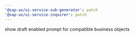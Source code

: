 ```yaml
---
'@sap-ux/ui-service-sub-generator': patch
'@sap-ux/ui-service-inquirer': patch
---
```


show draft enabled prompt for compatible business objects
